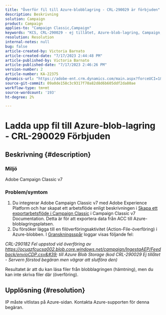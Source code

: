 ```yaml
---
title: "Överför fil till Azure-blobblagring - CRL-290029 är förbjuden"
description: Beskrivning
solution: Campaign
product: Campaign
applies-to: "Campaign Classic,Campaign"
keywords: "KCS, CRL-290029 - ej tillåtet, Azure-blob-lagring, Campaign, Campaign Classic, Adobe Experience Platform"
resolution: Resolution
internal-notes: null
bug: false
article-created-by: Victoria Barnato
article-created-date: "7/17/2023 2:44:48 PM"
article-published-by: Victoria Barnato
article-published-date: "7/17/2023 2:46:26 PM"
version-number: 2
article-number: KA-22375
dynamics-url: "https://adobe-ent.crm.dynamics.com/main.aspx?forceUCI=1&pagetype=entityrecord&etn=knowledgearticle&id=0e843c74-b024-ee11-9cbe-6045bd006b3d"
source-git-commit: 09a0de158c3c9317f70a82d8d6b605ddf2da80ae
workflow-type: tm+mt
source-wordcount: '193'
ht-degree: 2%

---
```


# Ladda upp fil till Azure-blob-lagring - CRL-290029 Förbjuden

## Beskrivning {#description}


### Miljö

Adobe Campaign Classic v7

### Problem/symtom

1. Du integrerar Adobe Campaign Classic v7 med Adobe Experience Platform och har skapat ett arbetsflöde enligt beskrivningen i [Skapa ett exportarbetsflöde i Campaign Classic](https://experienceleague.adobe.com/docs/campaign-classic/using/integrating-with-adobe-experience-cloud/aep-sources-destinations/export-campaign-data.html?lang=en#create-an-export-workflow-in-campaign-classic) i Campaign Classic v7 Documentation. Detta är för att exportera data från ACC till Azure-bloblagringsplatsen.
2. Du försöker lägga till en filöverföringsaktivitet (Action-File-överföring) i Azure-blobben. I [Granskningsspår](https://experienceleague.adobe.com/docs/campaign-classic-learn/tutorials/monitoring/audit-trail.html?lang=en) loggar visas följande fel:


*CRL-290182 Fel uppstod vid överföring av https://ocuazfcucsa002.blob.core.windows.net/campaign/IngestaAEP/Feedback/envioCDP.csv&#39; till Azure Blob Storage (kod CRL-290029 Ej tillåtet - Servern förstod begäran men vägrar att slutföra den)*

Resultatet är att du kan läsa filer från blobblagringen (hämtning), men du kan inte skriva filer där (överföring).


## Upplösning {#resolution}


IP måste vitlistas på Azure-sidan. Kontakta Azure-supporten för denna begäran.

